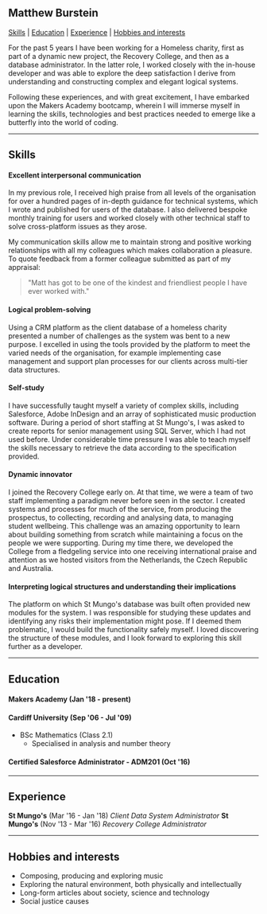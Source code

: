 ## Matthew Burstein

[Skills](#skills) | [Education](#education) | [Experience](#experience) | [Hobbies and interests](#hobbies)


For the past 5 years I have been working for a Homeless charity, first as part of a dynamic new project, the Recovery College, and then as a database administrator. In the latter role, I worked closely with the in-house developer and was able to explore the deep satisfaction I derive from understanding and constructing complex and elegant logical systems.

Following these experiences, and with great excitement, I have embarked upon the Makers Academy bootcamp, wherein I will immerse myself in learning the skills, technologies and best practices needed to emerge like a butterfly into the world of coding.

---

## <a name="skills">Skills</a>


#### Excellent interpersonal communication

In my previous role, I received high praise from all levels of the organisation for over a hundred pages of in-depth guidance for technical systems, which I wrote and published for users of the database. I also delivered bespoke monthly training for users and worked closely with other technical staff to solve cross-platform issues as they arose.

My communication skills allow me to maintain strong and positive working relationships with all my colleagues which makes collaboration a pleasure. To quote feedback from a former colleague submitted as part of my appraisal:
>"Matt has got to be one of the kindest and friendliest people I have ever worked with."

#### Logical problem-solving

Using a CRM platform as the client database of a homeless charity presented a number of challenges as the system was bent to a new purpose. I excelled in using the tools provided by the platform to meet the varied needs of the organisation, for example implementing case management and support plan processes for our clients across multi-tier data structures.

#### Self-study

I have successfully taught myself a variety of complex skills, including Salesforce, Adobe InDesign and an array of sophisticated music production software. During a period of short staffing at St Mungo's, I was asked to create reports for senior management using SQL Server, which I had not used before. Under considerable time pressure I was able to teach myself the skills necessary to retrieve the data according to the specification provided.


#### Dynamic innovator

I joined the Recovery College early on. At that time, we were a team of two staff implementing a paradigm never before seen in the sector. I created systems and processes for much of the service, from producing the prospectus, to collecting, recording and analysing data, to managing student wellbeing. This challenge was an amazing opportunity to learn about building something from scratch while maintaining a focus on the people we were supporting. During my time there, we developed the College from a fledgeling service into one receiving international praise and attention as we hosted visitors from the Netherlands, the Czech Republic and Australia.

#### Interpreting logical structures and understanding their implications

The platform on which St Mungo's database was built often provided new modules for the system. I was responsible for studying these updates and identifying any risks their implementation might pose. If I deemed them problematic, I would build the functionality safely myself. I loved discovering the structure of these modules, and I look forward to exploring this skill further as a developer.

---
## <a name="education">Education</a>

#### Makers Academy (Jan '18 - present)
<!--
- Curious and passionate about code. [PROVIDE EVIDENCE]
- Fast, independent learner [PROVIDE EVIDENCE]
- Great collaborator [PROVIDE EVIDENCE]

- OOP, TDD, MVC, DDDs
- Agile/XP
- Ruby, Rails, JavaScript
- RSpec, Jasmine -->

#### Cardiff University (Sep '06 - Jul '09)

- BSc Mathematics (Class 2.1)
  - Specialised in analysis and number theory

#### Certified Salesforce Administrator - ADM201 (Oct '16)

---

## <a name="experience">Experience</a>

**St Mungo's** (Mar '16 - Jan '18)
*Client Data System Administrator*
**St Mungo's** (Nov '13 - Mar '16)
*Recovery College Administrator*

---

## <a name="hobbies">Hobbies and interests</a>

- Composing, producing and exploring music
- Exploring the natural environment, both physically and intellectually
- Long-form articles about society, science and technology
- Social justice causes
